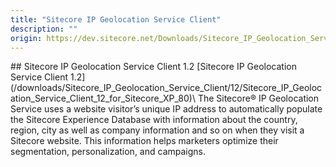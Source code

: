 ```yaml
---
title: "Sitecore IP Geolocation Service Client"
description: ""
origin: https://dev.sitecore.net/Downloads/Sitecore_IP_Geolocation_Service_Client.aspx
---
```


<Card variant='outlineRaised' px={0} mb={8}>
<CardHeader>
## Sitecore IP Geolocation Service Client 1.2
</CardHeader>
<CardBody>
[Sitecore IP Geolocation Service Client 1.2](/downloads/Sitecore_IP_Geolocation_Service_Client/12/Sitecore_IP_Geolocation_Service_Client_12_for_Sitecore_XP_80)\
The Sitecore® IP Geolocation Service uses a website visitor’s unique IP address to automatically populate the Sitecore Experience Database with information about the country, region, city as well as company information and so on when they visit a Sitecore website. This information helps marketers optimize their segmentation, personalization, and campaigns.


</CardBody>          
</Card>